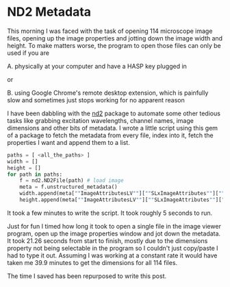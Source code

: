 # ND2 Metadata


This morning I was faced with the task of opening 114 microscope image files, opening up the image properties and jotting down the image width and height. 
To make matters worse, the program to open those files can only be used if you are

A. physically at your computer and have a HASP key plugged in

or 

B. using Google Chrome's remote desktop extension, which is painfully slow and sometimes just stops working for no apparent reason

I have been dabbling with the [nd2](https://pypi.org/project/nd2/) package to automate some other tedious tasks like grabbing excitation wavelengths, channel names, image dimensions and other bits of metadata. I wrote a little script using this gem of a package to fetch the metadata from every file, index into it, fetch the properties I want and append them to a list.

``` Python
paths = [ <all_the_paths> ] 
width = []
height = []
for path in paths:
    f = nd2.ND2File(path) # load image
    meta = f.unstructured_metadata()
    width.append(meta[""ImageAttributesLV""][""SLxImageAttributes""][""Width""])
    height.append(meta[""ImageAttributesLV""][""SLxImageAttributes""][""Height""])
```

It took a few minutes to write the script.
It took roughly 5 seconds to run.

Just for fun I timed how long it took to open a single file in the image viewer program, open up the image properties window and jot down the metadata. It took 21.26 seconds from start to finish, mostly due to the dimensions property not being selectable in the program so I couldn't just copy/paste I had to type it out. Assuming I was working at a constant rate it would have taken me 39.9 minutes to get the dimensions for all 114 files.

The time I saved has been repurposed to write this post. 